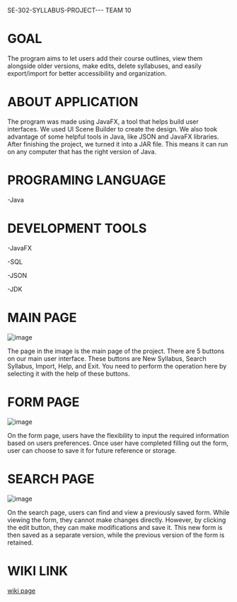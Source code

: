  SE-302-SYLLABUS-PROJECT---
TEAM 10

# GOAL

The program aims to let users add their course outlines, view them alongside older versions, make edits, delete syllabuses, and easily export/import for better accessibility and organization.

# ABOUT APPLICATION

The program was made using JavaFX, a tool that helps build user interfaces. We used UI Scene Builder to create the design. We also took advantage of some helpful tools in Java, like JSON and JavaFX libraries. After finishing the project, we turned it into a JAR file. This means it can run on any computer that has the right version of Java.

# PROGRAMING LANGUAGE

-Java

# DEVELOPMENT TOOLS

-JavaFX

-SQL

-JSON

-JDK



# MAIN PAGE
![image](https://github.com/egepelindag/SE-302-SYLLABUS-PROJECT---/assets/128096833/d317bf76-7044-4858-89ce-ed604d682b18)

The page in the image is the main page of the project. There are 5 buttons on our main user interface. These buttons are New Syllabus, Search Syllabus, Import, Help, and Exit. You need to perform the operation here by selecting it with the help of these buttons.


# FORM PAGE
![image](https://github.com/egepelindag/SE-302-SYLLABUS-PROJECT---/assets/128096833/5c1979a4-2fc6-4606-8e26-932ffe676d27)


On the form page, users have the flexibility to input the required information based on users preferences. Once user have completed filling out the form, user can choose to save it for future reference or storage.

# SEARCH PAGE
![image](https://github.com/egepelindag/SE-302-SYLLABUS-PROJECT---/assets/128096833/d37b8566-6568-4310-b899-cd4dd821ce67)

On the search page, users can find and view a previously saved form. While viewing the form, they cannot make changes directly. However, by clicking the edit button, they can make modifications and save it. This new form is then saved as a separate version, while the previous version of the form is retained.

# WIKI LINK

[wiki page](https://github.com/egepelindag/SE-302-SYLLABUS-PROJECT---/wiki)
